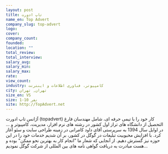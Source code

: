 ```yaml
---
layout: post
title: تاپ ادورت
name_en: Top Advert
company_slug: top-advert
logo: 
cover: 
company_count:
founded:
location: ""
total_review: 
total_interview: 
salary_avg: 
salary_min: 
salary_max: 
rate: 
view_count: 
industry: کامپیوتر، فناوری اطلاعات و اینترنت
city: تهران, تهران
size_en: VS
size: 1-10 نفر
site: http://TopAdvert.net
---
```


آژانس تاپ ادورت (topadvert) کار خود را با تیمی حرفه ای، شامل مهندسان فارغ التحصیل از دانشگاه های تراز اول کشور در رشته های نرم افزار، مدیریت، کامپیوتر و ... در اوایل سال 1394 به سرپرستی آقای داود کامرانی در زمینه طراحی سایت و سئو آغاز کرد. با افزایش محبوبیت تبلیغات در گوگل در کشور، بر آن شدیم خدمات خود را در این حوزه نیز گسترش دهیم. از آنجایی که شعار ما "انجام کار به بهترین نحو ممکن" بوده و هست مبادرت به دریافت گواهی نامه های بین المللی از شرکت گوگل نمودیم...
